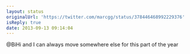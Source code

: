 ```yaml
---
layout: status
originalUrl: 'https://twitter.com/marcgg/status/378446468992229376'
isReply: true
date: 2013-09-13 09:14:04
---
```


@BiHi and I can always move somewhere else for this part of the year
